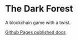 # The Dark Forest

A blockchain game with a twist.

[Github Pages published docs](https://vad37.github.io/the-dark-forest/)

